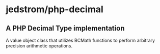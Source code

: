 # jedstrom/php-decimal

## A PHP Decimal Type implementation

A value object class that utilizes BCMath functions to perform arbitrary precision arithmetic operations.
